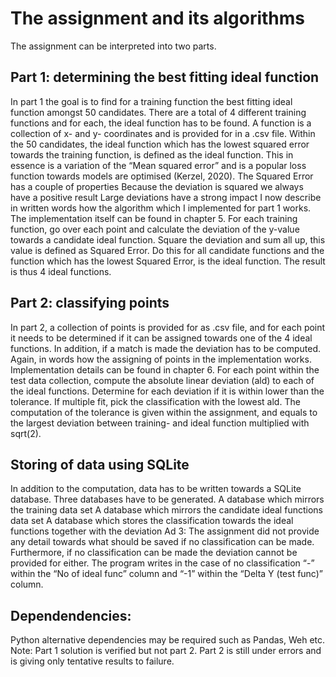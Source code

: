 # The assignment and its algorithms
The assignment can be interpreted into two parts.

## Part 1: determining the best fitting ideal function
In part 1 the goal is to find for a training function the best fitting ideal function amongst 50 candidates. There are a total of 4 different training functions and for each, the ideal function has to be found. A function is a collection of x- and y- coordinates and is provided for in a .csv file. Within the 50 candidates, the ideal function which has the lowest squared error towards the training function, is defined as the ideal function. This in essence is a variation of the “Mean squared error” and is a popular loss function towards models are optimised (Kerzel, 2020). 
The Squared Error has a couple of properties 
Because the deviation is squared we always have a positive result
Large deviations have a strong impact
I now describe in written words how the algorithm which I implemented for part 1 works. The implementation itself can be found in chapter 5.
For each training function, go over each point and calculate the deviation of the y-value towards a candidate ideal function. Square the deviation and sum all up, this value is defined as Squared Error. Do this for all candidate functions and the function which has the lowest Squared Error, is the ideal function.
The result is thus 4 ideal functions.
## Part 2: classifying points
In part 2, a collection of points is provided for as .csv file, and for each point it needs to be determined if it can be assigned towards one of the 4 ideal functions. In addition, if a match is made the deviation has to be computed.
Again, in words how the assigning of points in the implementation works. Implementation details can be found in chapter 6.
For each point within the test data collection, compute the absolute linear deviation (ald) to each of the ideal functions. Determine for each deviation if it is within lower than the tolerance. If multiple fit, pick the classification with the lowest ald. The computation of the tolerance is given within the assignment, and equals to the largest deviation between training- and ideal function multiplied with sqrt(2). 
## Storing of data using SQLite
In addition to the computation, data has to be written towards a SQLite database. Three databases have to be generated.
A database which mirrors the training data set
A database which mirrors the candidate ideal functions data set
A database which stores the classification towards the ideal functions together with the deviation
Ad 3: The assignment did not provide any detail towards what should be saved if no classification can be made. Furthermore, if no classification can be made the deviation cannot be provided for either. The program writes in the case of no classification “-” within the “No of ideal func” column and “-1” within the “Delta Y (test func)” column.
## Dependendencies:
Python alternative dependencies may be required such as Pandas, Weh etc.
Note: Part 1 solution is verified but not part 2. Part 2 is still under errors and is giving only tentative results to failure.


